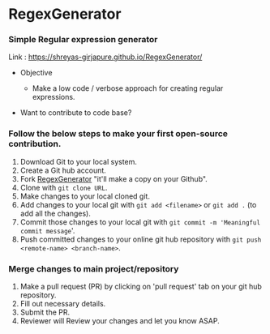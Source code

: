 # RegexGenerator
### Simple Regular expression generator

Link : https://shreyas-girjapure.github.io/RegexGenerator/

* Objective
  * Make a low code / verbose approach for creating regular expressions.
  
* Want to contribute to code base?

### Follow the below steps to make your first open-source contribution.

1. Download Git to your local system.
1. Create a Git hub account.
1. Fork [RegexGenerator](https://github.com/shreyas-girjapure/RegexGenerator) "it'll make a copy on your Github".
1. Clone with `git clone URL`.
1. Make changes to your local cloned git.
1. Add changes to your local git with `git add <filename>` or `git add .` (to add all the changes).
1. Commit those changes to your local git with `git commit -m 'Meaningful commit message`'.
1. Push committed changes to your online git hub repository with `git push <remote-name> <branch-name>`. 

### Merge changes to main project/repository

1. Make a pull request (PR) by clicking on 'pull request' tab on your git hub repository.
1. Fill out necessary details.
1. Submit the PR.
1. Reviewer will Review your changes and let you know ASAP.




